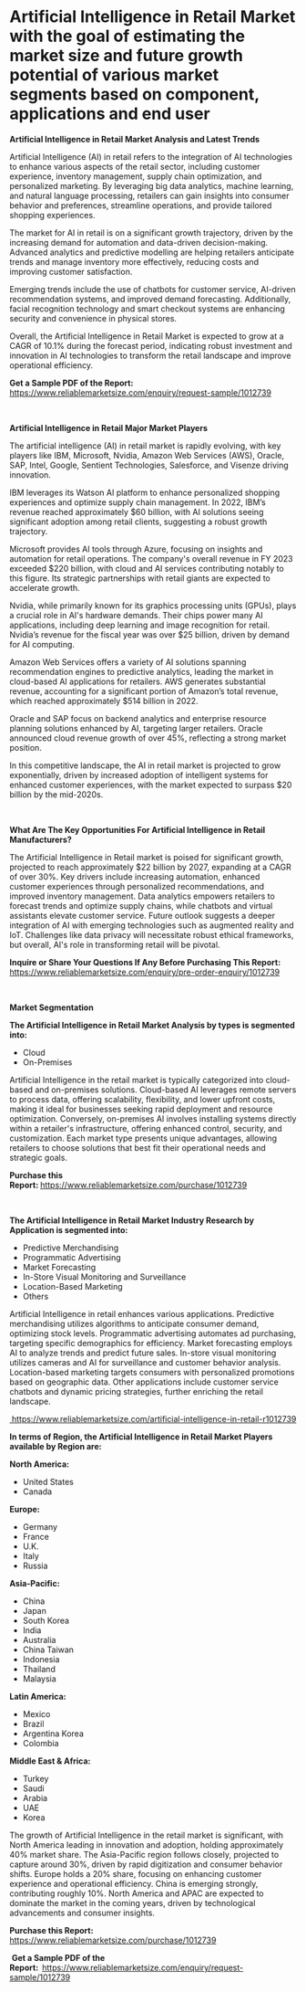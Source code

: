 <p><h1>Artificial Intelligence in Retail Market with the goal of estimating the market size and future growth potential of various market segments based on component, applications and end user</h1></p><p><strong>Artificial Intelligence in Retail Market Analysis and Latest Trends</strong></p>
<p><p>Artificial Intelligence (AI) in retail refers to the integration of AI technologies to enhance various aspects of the retail sector, including customer experience, inventory management, supply chain optimization, and personalized marketing. By leveraging big data analytics, machine learning, and natural language processing, retailers can gain insights into consumer behavior and preferences, streamline operations, and provide tailored shopping experiences.</p><p>The market for AI in retail is on a significant growth trajectory, driven by the increasing demand for automation and data-driven decision-making. Advanced analytics and predictive modelling are helping retailers anticipate trends and manage inventory more effectively, reducing costs and improving customer satisfaction. </p><p>Emerging trends include the use of chatbots for customer service, AI-driven recommendation systems, and improved demand forecasting. Additionally, facial recognition technology and smart checkout systems are enhancing security and convenience in physical stores. </p><p>Overall, the Artificial Intelligence in Retail Market is expected to grow at a CAGR of 10.1% during the forecast period, indicating robust investment and innovation in AI technologies to transform the retail landscape and improve operational efficiency.</p></p>
<p><strong>Get a Sample PDF of the Report:&nbsp;</strong> <a href="https://www.reliablemarketsize.com/enquiry/request-sample/1012739?utm_campaign=2989&utm_medium=2&utm_source=Github&utm_content=ia&utm_term=16042025&utm_id=artificial-intelligence-in-retail">https://www.reliablemarketsize.com/enquiry/request-sample/1012739</a></p>
<p>&nbsp;</p>
<p><strong>Artificial Intelligence in Retail Major Market Players</strong></p>
<p><p>The artificial intelligence (AI) in retail market is rapidly evolving, with key players like IBM, Microsoft, Nvidia, Amazon Web Services (AWS), Oracle, SAP, Intel, Google, Sentient Technologies, Salesforce, and Visenze driving innovation.</p><p>IBM leverages its Watson AI platform to enhance personalized shopping experiences and optimize supply chain management. In 2022, IBM’s revenue reached approximately $60 billion, with AI solutions seeing significant adoption among retail clients, suggesting a robust growth trajectory.</p><p>Microsoft provides AI tools through Azure, focusing on insights and automation for retail operations. The company's overall revenue in FY 2023 exceeded $220 billion, with cloud and AI services contributing notably to this figure. Its strategic partnerships with retail giants are expected to accelerate growth.</p><p>Nvidia, while primarily known for its graphics processing units (GPUs), plays a crucial role in AI's hardware demands. Their chips power many AI applications, including deep learning and image recognition for retail. Nvidia’s revenue for the fiscal year was over $25 billion, driven by demand for AI computing.</p><p>Amazon Web Services offers a variety of AI solutions spanning recommendation engines to predictive analytics, leading the market in cloud-based AI applications for retailers. AWS generates substantial revenue, accounting for a significant portion of Amazon’s total revenue, which reached approximately $514 billion in 2022.</p><p>Oracle and SAP focus on backend analytics and enterprise resource planning solutions enhanced by AI, targeting larger retailers. Oracle announced cloud revenue growth of over 45%, reflecting a strong market position.</p><p>In this competitive landscape, the AI in retail market is projected to grow exponentially, driven by increased adoption of intelligent systems for enhanced customer experiences, with the market expected to surpass $20 billion by the mid-2020s.</p></p>
<p>&nbsp;</p>
<p><strong>What Are The Key Opportunities For Artificial Intelligence in Retail Manufacturers?</strong></p>
<p><p>The Artificial Intelligence in Retail market is poised for significant growth, projected to reach approximately $22 billion by 2027, expanding at a CAGR of over 30%. Key drivers include increasing automation, enhanced customer experiences through personalized recommendations, and improved inventory management. Data analytics empowers retailers to forecast trends and optimize supply chains, while chatbots and virtual assistants elevate customer service. Future outlook suggests a deeper integration of AI with emerging technologies such as augmented reality and IoT. Challenges like data privacy will necessitate robust ethical frameworks, but overall, AI's role in transforming retail will be pivotal.</p></p>
<p><strong>Inquire or Share Your Questions If Any Before Purchasing This Report:</strong> <a href="https://www.reliablemarketsize.com/enquiry/pre-order-enquiry/1012739?utm_campaign=2989&utm_medium=2&utm_source=Github&utm_content=ia&utm_term=16042025&utm_id=artificial-intelligence-in-retail">https://www.reliablemarketsize.com/enquiry/pre-order-enquiry/1012739</a></p>
<p>&nbsp;</p>
<p><strong>Market Segmentation</strong></p>
<p><strong>The Artificial Intelligence in Retail Market Analysis by types is segmented into:</strong></p>
<p><ul><li>Cloud</li><li>On-Premises</li></ul></p>
<p><p>Artificial Intelligence in the retail market is typically categorized into cloud-based and on-premises solutions. Cloud-based AI leverages remote servers to process data, offering scalability, flexibility, and lower upfront costs, making it ideal for businesses seeking rapid deployment and resource optimization. Conversely, on-premises AI involves installing systems directly within a retailer's infrastructure, offering enhanced control, security, and customization. Each market type presents unique advantages, allowing retailers to choose solutions that best fit their operational needs and strategic goals.</p></p>
<p><strong>Purchase this Report:&nbsp;</strong><a href="https://www.reliablemarketsize.com/purchase/1012739?utm_campaign=2989&utm_medium=2&utm_source=Github&utm_content=ia&utm_term=16042025&utm_id=artificial-intelligence-in-retail">https://www.reliablemarketsize.com/purchase/1012739</a></p>
<p>&nbsp;</p>
<p><strong>The Artificial Intelligence in Retail Market Industry Research by Application is segmented into:</strong></p>
<p><ul><li>Predictive Merchandising</li><li>Programmatic Advertising</li><li>Market Forecasting</li><li>In-Store Visual Monitoring and Surveillance</li><li>Location-Based Marketing</li><li>Others</li></ul></p>
<p><p>Artificial Intelligence in retail enhances various applications. Predictive merchandising utilizes algorithms to anticipate consumer demand, optimizing stock levels. Programmatic advertising automates ad purchasing, targeting specific demographics for efficiency. Market forecasting employs AI to analyze trends and predict future sales. In-store visual monitoring utilizes cameras and AI for surveillance and customer behavior analysis. Location-based marketing targets consumers with personalized promotions based on geographic data. Other applications include customer service chatbots and dynamic pricing strategies, further enriching the retail landscape.</p></p>
<p><a href="https://www.reliablemarketsize.com/artificial-intelligence-in-retail-r1012739?utm_campaign=2989&utm_medium=2&utm_source=Github&utm_content=ia&utm_term=16042025&utm_id=artificial-intelligence-in-retail">&nbsp;https://www.reliablemarketsize.com/artificial-intelligence-in-retail-r1012739</a></p>
<p><strong>In terms of Region, the Artificial Intelligence in Retail Market Players available by Region are:</strong></p>
<p>
    <p> <strong> North America: </strong>
        <ul>
            <li>United States</li>
            <li>Canada</li>
        </ul>
        </p> 
    <p> <strong> Europe: </strong>
        <ul>
            <li>Germany</li>
            <li>France</li>
            <li>U.K.</li>
            <li>Italy</li>
            <li>Russia</li>
        </ul>
        </p> 
    <p> <strong> Asia-Pacific: </strong>
        <ul>
            <li>China</li>
            <li>Japan</li>
            <li>South Korea</li>
            <li>India</li>
            <li>Australia</li>
            <li>China Taiwan</li>
            <li>Indonesia</li>
            <li>Thailand</li>
            <li>Malaysia</li>
        </ul>
        </p> 
    <p> <strong> Latin America: </strong>
        <ul>
            <li>Mexico</li>
            <li>Brazil</li>
            <li>Argentina Korea</li>
            <li>Colombia</li>
        </ul>
        </p> 
    <p> <strong> Middle East & Africa: </strong>
        <ul>
            <li>Turkey</li>
            <li>Saudi</li>
            <li>Arabia</li>
            <li>UAE</li>
            <li>Korea</li>
        </ul>
    </p>
    </p>
<p><p>The growth of Artificial Intelligence in the retail market is significant, with North America leading in innovation and adoption, holding approximately 40% market share. The Asia-Pacific region follows closely, projected to capture around 30%, driven by rapid digitization and consumer behavior shifts. Europe holds a 20% share, focusing on enhancing customer experience and operational efficiency. China is emerging strongly, contributing roughly 10%. North America and APAC are expected to dominate the market in the coming years, driven by technological advancements and consumer insights.</p></p>
<p><strong>Purchase this Report: </strong><a href="https://www.reliablemarketsize.com/purchase/1012739?utm_campaign=2989&utm_medium=2&utm_source=Github&utm_content=ia&utm_term=16042025&utm_id=artificial-intelligence-in-retail">https://www.reliablemarketsize.com/purchase/1012739</a></p>
<p>&nbsp;<strong>Get a Sample PDF of the Report:&nbsp;&nbsp;</strong><a href="https://www.reliablemarketsize.com/enquiry/request-sample/1012739?utm_campaign=2989&utm_medium=2&utm_source=Github&utm_content=ia&utm_term=16042025&utm_id=artificial-intelligence-in-retail">https://www.reliablemarketsize.com/enquiry/request-sample/1012739</a></p>
<p><strong></strong></p>
<p><p></p><p></p><p></p></p>